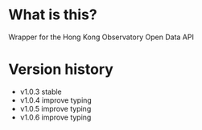 # What is this?
Wrapper for the Hong Kong Observatory Open Data API

# Version history
* v1.0.3 stable 
* v1.0.4 improve typing
* v1.0.5 improve typing
* v1.0.6 improve typing
